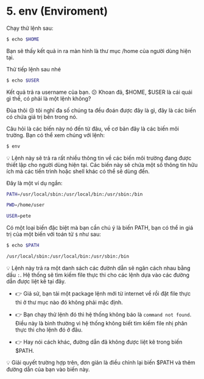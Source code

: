 # 5. env (Enviroment)

Chạy thử lệnh sau:

```sh
$ echo $HOME
```

Bạn sẽ thấy kết quả in ra màn hình là thư mục /home của người dùng hiện tại. 

Thử tiếp lệnh sau nhé

```sh
$ echo $USER 
```

Kết quả trả ra username của bạn. :confused: Khoan đã, $HOME, \$USER là cái quái gì thế, có phải là một lệnh không? 

Đùa thôi :unamused: tôi nghĩ đa số chúng ta đều đoán được đây là gì, đây là các biến có chứa giá trị bên trong nó.

Câu hỏi là các biến này nó đến từ đâu, về cơ bản đây là các biến môi trường. Bạn có thể xem chúng với lệnh:

```sh
$ env 
```

:bulb: Lệnh này sẽ trả ra rất nhiều thông tin về các biến môi trường đang được thiết lập cho người dùng hiện tại. Các biến này sẽ chứa một số thông tin hữu ích mà các tiến trình hoặc shell khác có thể sẽ dùng đến.

Đây là một ví dụ ngắn:

```sh
PATH=/usr/local/sbin:/usr/local/bin:/usr/sbin:/bin

PWD=/home/user

USER=pete
```

Có một loại biến đặc biệt mà bạn cần chú ý là biến PATH, bạn có thể in giá trị của một biến với toán tử `$` như sau:

```sh
$ echo $PATH

/usr/local/sbin:/usr/local/bin:/usr/sbin:/bin
```

:bulb: Lệnh này trả ra một danh sách các đườnh dẫn sẽ ngăn cách nhau bằng dấu `:`. Hệ thống sẽ tìm kiếm file thực thi cho các lệnh dựa vào các đường dẫn được liệt kê tại đây.

- :point_right: Giả sử, bạn tải một package lệnh mới từ internet về rồi đặt file thực thi ở thư mục nào đó không phải mặc định.

- :point_right: Bạn chạy thử lệnh đó thì hệ thống không báo là `command not found`. Điều này là bình thường vì hệ thống không biết tìm kiếm file nhị phân thực thi cho lệnh đó ở đâu.

- :point_right: Hay nói cách khác, đường dẫn đã không được liệt kê trong biến $PATH.

:bulb: Giải quyết trường hợp trên, đơn giản là điều chỉnh lại biến $PATH và thêm đường dẫn của bạn vào biến này.
